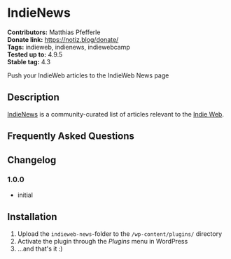 # IndieNews #

**Contributors:** Matthias Pfefferle  
**Donate link:** https://notiz.blog/donate/  
**Tags:** indieweb, indienews, indiewebcamp  
**Tested up to:** 4.9.5  
**Stable tag:** 4.3  

Push your IndieWeb articles to the IndieWeb News page

## Description ##

[IndieNews](http://news.indiewebcamp.com) is a community-curated list of articles relevant to the [Indie Web](http://indiewebcamp.com/).

## Frequently Asked Questions ##

## Changelog ##

### 1.0.0 ###

* initial

## Installation ##

1. Upload the `indieweb-news`-folder to the `/wp-content/plugins/` directory
2. Activate the plugin through the *Plugins* menu in WordPress
3. ...and that's it :)
